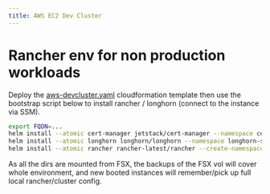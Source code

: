```yaml
---
title: AWS EC2 Dev Cluster
---
```


# Rancher env for non production workloads

Deploy the [aws-devcluster.yaml](/aws-devcluster.yaml) cloudformation template then use the bootstrap script below to install rancher / longhorn (connect to the instance via SSM).

```bash
export FQDN=...
helm install --atomic cert-manager jetstack/cert-manager --namespace cert-manager --create-namespace --set crds.enabled=true
helm install --atomic longhorn longhorn/longhorn --namespace longhorn-system --create-namespace  --set defaultSettings.defaultDataLocality=best-effort --set defaultSettings.storageReservedPercentageForDefaultDisk=10
helm install --atomic rancher rancher-latest/rancher --create-namespace --namespace cattle-system --set ingress.tls.source=letsEncrypt --set letsEncrypt.ingress.class=traefik --set hostname=$FQDN --set letsEncrypt.email=$FQDN@maildrop.cc
```

As all the dirs are mounted from FSX, the backups of the FSX vol will cover whole environment, and new booted instances will remember/pick up full local rancher/cluster config.